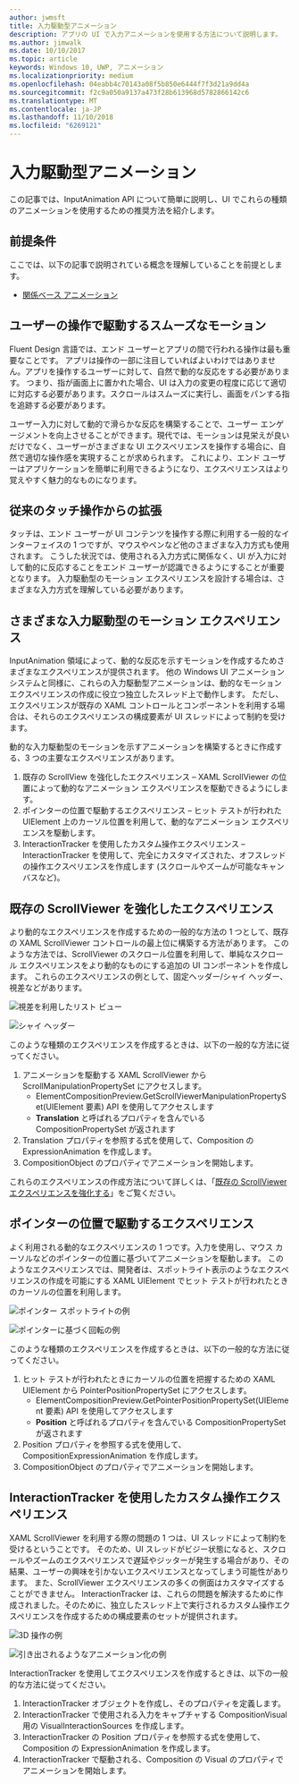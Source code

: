 ```yaml
---
author: jwmsft
title: 入力駆動型アニメーション
description: アプリの UI で入力アニメーションを使用する方法について説明します。
ms.author: jimwalk
ms.date: 10/10/2017
ms.topic: article
keywords: Windows 10, UWP, アニメーション
ms.localizationpriority: medium
ms.openlocfilehash: 04eabb4c70143a08f5b850e6444f7f3d21a9dd4a
ms.sourcegitcommit: f2c9a050a9137a473f28b613968d5782866142c6
ms.translationtype: MT
ms.contentlocale: ja-JP
ms.lasthandoff: 11/10/2018
ms.locfileid: "6269121"
---
```

# <a name="input-driven-animations"></a>入力駆動型アニメーション

この記事では、InputAnimation API について簡単に説明し、UI でこれらの種類のアニメーションを使用するための推奨方法を紹介します。

## <a name="prerequisites"></a>前提条件

ここでは、以下の記事で説明されている概念を理解していることを前提とします。

- [関係ベース アニメーション](relation-animations.md)

## <a name="smooth-motion-driven-from-user-interactions"></a>ユーザーの操作で駆動するスムーズなモーション

Fluent Design 言語では、エンド ユーザーとアプリの間で行われる操作は最も重要なことです。 アプリは操作の一部に注目していればよいわけではありません。アプリを操作するユーザーに対して、自然で動的な反応をする必要があります。 つまり、指が画面上に置かれた場合、UI は入力の変更の程度に応じて適切に対応する必要があります。スクロールはスムーズに実行し、画面をパンする指を追跡する必要があります。

ユーザー入力に対して動的で滑らかな反応を構築することで、ユーザー エンゲージメントを向上させることができます。現代では、モーションは見栄えが良いだけでなく、ユーザーがさまざまな UI エクスペリエンスを操作する場合に、自然で適切な操作感を実現することが求められます。 これにより、エンド ユーザーはアプリケーションを簡単に利用できるようになり、エクスペリエンスはより覚えやすく魅力的なものになります。

## <a name="expanding-past-just-touch"></a>従来のタッチ操作からの拡張

タッチは、エンド ユーザーが UI コンテンツを操作する際に利用する一般的なインターフェイスの 1 つですが、マウスやペンなど他のさまざまな入力方式も使用されます。 こうした状況では、使用される入力方式に関係なく、UI が入力に対して動的に反応することをエンド ユーザーが認識できるようにすることが重要となります。 入力駆動型のモーション エクスペリエンスを設計する場合は、さまざまな入力方式を理解している必要があります。

## <a name="different-input-driven-motion-experiences"></a>さまざまな入力駆動型のモーション エクスペリエンス

InputAnimation 領域によって、動的な反応を示すモーションを作成するためさまざまなエクスペリエンスが提供されます。 他の Windows UI アニメーション システムと同様に、これらの入力駆動型アニメーションは、動的なモーション エクスペリエンスの作成に役立つ独立したスレッド上で動作します。 ただし、エクスペリエンスが既存の XAML コントロールとコンポーネントを利用する場合は、それらのエクスペリエンスの構成要素が UI スレッドによって制約を受けます。

動的な入力駆動型のモーションを示すアニメーションを構築するときに作成する、3 つの主要なエクスペリエンスがあります。

1. 既存の ScrollView を強化したエクスペリエンス – XAML ScrollViewer の位置によって動的なアニメーション エクスペリエンスを駆動できるようにします。
1. ポインターの位置で駆動するエクスペリエンス – ヒット テストが行われた UIElement 上のカーソル位置を利用して、動的なアニメーション エクスペリエンスを駆動します。
1. InteractionTracker を使用したカスタム操作エクスペリエンス – InteractionTracker を使用して、完全にカスタマイズされた、オフスレッドの操作エクスペリエンスを作成します (スクロールやズームが可能なキャンバスなど)。

## <a name="enhancing-existing-scrollviewer-experiences"></a>既存の ScrollViewer を強化したエクスペリエンス

より動的なエクスペリエンスを作成するための一般的な方法の 1 つとして、既存の XAML ScrollViewer コントロールの最上位に構築する方法があります。 このような方法では、ScrollViewer のスクロール位置を利用して、単純なスクロール エクスペリエンスをより動的なものにする追加の UI コンポーネントを作成します。 これらのエクスペリエンスの例として、固定ヘッダー/シャイ ヘッダー、視差などがあります。

![視差を利用したリスト ビュー](images/animation/parallax.gif)

![シャイ ヘッダー](images/animation/shy-header.gif)

このような種類のエクスペリエンスを作成するときは、以下の一般的な方法に従ってください。

1. アニメーションを駆動する XAML ScrollViewer から ScrollManipulationPropertySet にアクセスします。
    - ElementCompositionPreview.GetScrollViewerManipulationPropertySet(UIElement 要素) API を使用してアクセスします
    - **Translation** と呼ばれるプロパティを含んでいる CompositionPropertySet が返されます
1. Translation プロパティを参照する式を使用して、Composition の ExpressionAnimation を作成します。
1. CompositionObject のプロパティでアニメーションを開始します。

これらのエクスペリエンスの作成方法について詳しくは、「[既存の ScrollViewer エクスペリエンスを強化する](scroll-input-animations.md)」をご覧ください。

## <a name="pointer-position-driven-experiences"></a>ポインターの位置で駆動するエクスペリエンス

よく利用される動的なエクスペリエンスの 1 つです。入力を使用し、マウス カーソルなどのポインターの位置に基づいてアニメーションを駆動します。 このようなエクスペリエンスでは、開発者は、スポットライト表示のようなエクスペリエンスの作成を可能にする XAML UIElement でヒット テストが行われたときのカーソルの位置を利用します。

![ポインター スポットライトの例](images/animation/spotlight-reveal.gif)

![ポインターに基づく回転の例](images/animation/pointer-rotate.gif)

このような種類のエクスペリエンスを作成するときは、以下の一般的な方法に従ってください。

1. ヒット テストが行われたときにカーソルの位置を把握するための XAML UIElement から PointerPositionPropertySet にアクセスします。
    - ElementCompositionPreview.GetPointerPositionPropertySet(UIElement 要素) API を使用してアクセスします
    - **Position** と呼ばれるプロパティを含んでいる CompositionPropertySet が返されます
1. Position プロパティを参照する式を使用して、CompositionExpressionAnimation を作成します。
1. CompositionObject のプロパティでアニメーションを開始します。

## <a name="custom-manipulation-experiences-with-interactiontracker"></a>InteractionTracker を使用したカスタム操作エクスペリエンス

XAML ScrollViewer を利用する際の問題の 1 つは、UI スレッドによって制約を受けるということです。 そのため、UI スレッドがビジー状態になると、スクロールやズームのエクスペリエンスで遅延やジッターが発生する場合があり、その結果、ユーザーの興味を引かないエクスペリエンスとなってしまう可能性があります。 また、ScrollViewer エクスペリエンスの多くの側面はカスタマイズすることができません。 InteractionTracker は、これらの問題を解決するために作成されました。そのために、独立したスレッド上で実行されるカスタム操作エクスペリエンスを作成するための構成要素のセットが提供されます。

![3D 操作の例](images/animation/interactions-3d.gif)

![引き出されるようなアニメーション化の例](images/animation/pull-to-animate.gif)

InteractionTracker を使用してエクスペリエンスを作成するときは、以下の一般的な方法に従ってください。

1. InteractionTracker オブジェクトを作成し、そのプロパティを定義します。
1. InteractionTracker で使用される入力をキャプチャする CompositionVisual 用の VisualInteractionSources を作成します。
1. InteractionTracker の Position プロパティを参照する式を使用して、Composition の ExpressionAnimation を作成します。
1. InteractionTracker で駆動される、Composition の Visual のプロパティでアニメーションを開始します。

